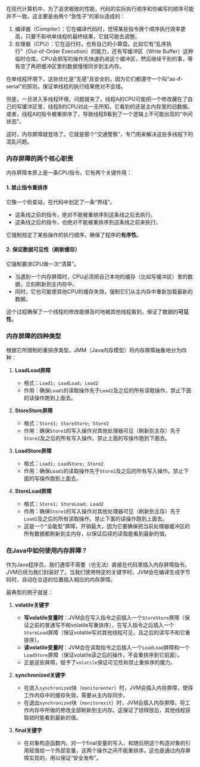 
在现代计算机中，为了追求极致的性能，代码的实际执行顺序和你编写的顺序可能并不一致。这主要是由两个“急性子”的家伙造成的：

1.  编译器（Compiler）：它在编译代码时，觉得某些指令换个顺序执行效率更高，只要不影响单线程的最终结果，它就可能去调整。
2.  处理器（CPU）：它在运行时，也有自己的小算盘。比如它有“乱序执行”（Out-of-Order Execution）的能力，还有写缓冲区（Write Buffer）这种临时仓库。CPU会把写的操作先快速扔进这个缓冲区，然后继续干别的事，等有空了再把缓冲区里的数据慢慢同步到主内存。

在单线程环境下，这些优化是“无感”且安全的，因为它们都遵守一个叫“as-if-serial”的原则，保证单线程的执行结果绝对不会错。

但是，一旦进入多线程环境，问题就来了。线程A的CPU可能把一个修改藏在了自己的写缓冲区里，线程B的CPU对此一无所知，它看到的还是主内存里的旧数据。或者，线程A的指令被重排序了，导致线程B看到了一个逻辑上不可能出现的“中间状态”。

这时，内存屏障就登场了。它就是那个“交通警察”，专门用来解决这些多线程下的混乱问题。

### 内存屏障的两个核心职责

内存屏障本质上是一条CPU指令，它有两个关键作用：

#### 1. 禁止指令重排序

它像一个检查站，在代码中划定了一条“界线”。
*   这条线之前的指令，绝对不能被重排序到这条线之后去执行。
*   这条线之后的指令，也绝对不能被重排序到这条线之前来执行。

它强制规定了某些操作的执行顺序，确保了程序的**有序性**。

#### 2. 保证数据可见性（刷新缓存）

它强制要求CPU做一次“清算”。
*   当遇到一个内存屏障时，CPU必须把自己本地的缓存（比如写缓冲区）里的数据，立刻刷新到主内存中。
*   同时，它也可能使其他CPU的缓存失效，强制它们从主内存中重新加载最新的数据。

这个过程确保了一个线程的修改能够及时地被其他线程看到，保证了数据的**可见性**。

### 内存屏障的四种类型

根据它所限制的重排序类型，JMM（Java内存模型）将内存屏障抽象地分为四种：

1.  **LoadLoad屏障**
    *   格式：`Load1; LoadLoad; Load2`
    *   作用：确保`Load1`的读取操作先于`Load2`及之后的所有读取操作。禁止下面的读操作跑到上面去。

2.  **StoreStore屏障**
    *   格式：`Store1; StoreStore; Store2`
    *   作用：确保`Store1`的写入操作对其他处理器可见（刷新到主存）先于`Store2`及之后的所有写入操作。禁止上面的写操作跑到下面去。

3.  **LoadStore屏障**
    *   格式：`Load1; LoadStore; Store2`
    *   作用：确保`Load1`的读取操作先于`Store2`及之后的所有写入操作。禁止下面的写操作跑到上面去。

4.  **StoreLoad屏障**
    *   格式：`Store1; StoreLoad; Load2`
    *   作用：确保`Store1`的写入操作对其他处理器可见（刷新到主存）先于`Load2`及之后的所有读取操作。禁止下面的读操作跑到上面去。
    *   这是一个“全能型”屏障，开销最大，因为它要确保把当前处理器缓冲区的所有数据都刷新到主内存，以保证后续的读取能看到最新的值。

### 在Java中如何使用内存屏障？

作为Java程序员，我们通常不需要（也无法）直接在代码里插入内存屏障指令。JVM已经为我们封装好了。当我们使用特定的关键字时，JVM会在编译生成字节码时，自动在合适的位置插入相应的内存屏障。

最典型的例子就是：

1.  **volatile关键字**
    *   **写volatile变量时**：JVM会在写入指令之前插入一个`StoreStore`屏障（保证之前的普通写不和volatile写重排序），在写入指令之后插入一个`StoreLoad`屏障（保证volatile写对其他线程可见，且之后的读写不和它重排序）。
    *   **读volatile变量时**：JVM会在读取指令之后插入一个`LoadLoad`屏障和一个`LoadStore`屏障（保证volatile读之后的操作，不会重排序到它前面）。
    *   正是这些屏障，赋予了`volatile`保证可见性和禁止重排序的魔力。

2.  **synchronized关键字**
    *   在进入`synchronized`块（`monitorenter`）时，JVM会插入内存屏障，使得工作内存中的缓存失效，需要从主内存同步。
    *   在退出`synchronized`块（`monitorexit`）时，JVM会插入内存屏障，将工作内存中所做的修改全部刷新到主内存。这保证了锁释放后，其他线程获取锁时能看到最新的值。

3.  **final关键字**
    *   在对象构造函数内，对一个final变量的写入，和随后把这个构造对象的引用赋值给一个外部变量，这两个操作之间不能重排序，这也是通过内存屏障实现的，用以保证“安全发布”。
